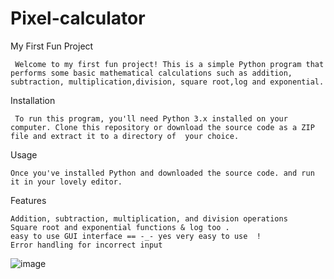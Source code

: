# Pixel-calculator

My First Fun Project

     Welcome to my first fun project! This is a simple Python program that performs some basic mathematical calculations such as addition, subtraction, multiplication,division, square root,log and exponential.

Installation

     To run this program, you'll need Python 3.x installed on your computer. Clone this repository or download the source code as a ZIP file and extract it to a directory of  your choice.

Usage

    Once you've installed Python and downloaded the source code. and run it in your lovely editor.

Features

    Addition, subtraction, multiplication, and division operations
    Square root and exponential functions & log too .
    easy to use GUI interface == -_- yes very easy to use  !
    Error handling for incorrect input
    
    
![image](https://user-images.githubusercontent.com/113238121/222885395-0d5f27d5-b4eb-4168-9cd0-2bd71158c0ee.png)



